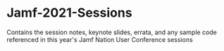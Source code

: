 # Jamf-2021-Sessions
Contains the session notes, keynote slides, errata, and any sample code referenced in this year's Jamf Nation User Conference sessions
